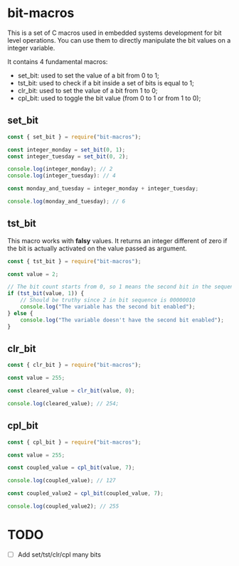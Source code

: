# bit-macros

This is a set of C macros used in embedded systems development for bit level operations. You can use them to directly manipulate the bit values on a integer variable.

It contains 4 fundamental macros:

- set_bit: used to set the value of a bit from 0 to 1;
- tst_bit: used to check if a bit inside a set of bits is equal to 1;
- clr_bit: used to set the value of a bit from 1 to 0;
- cpl_bit: used to toggle the bit value (from 0 to 1 or from 1 to 0);

## set_bit

```javascript
const { set_bit } = require("bit-macros");

const integer_monday = set_bit(0, 1);
const integer_tuesday = set_bit(0, 2);

console.log(integer_monday); // 2
console.log(integer_tuesday): // 4

const monday_and_tuesday = integer_monday + integer_tuesday;

console.log(monday_and_tuesday); // 6
```

## tst_bit

This macro works with **falsy** values. It returns an integer different of zero if the bit is actually activated on the value passed as argument.

```javascript
const { tst_bit } = require("bit-macros");

const value = 2;

// The bit count starts from 0, so 1 means the second bit in the sequence
if (tst_bit(value, 1)) {
	// Should be truthy since 2 in bit sequence is 00000010
	console.log("The variable has the second bit enabled");
} else {
	console.log("The variable doesn't have the second bit enabled");
}
```

## clr_bit

```javascript
const { clr_bit } = require("bit-macros");

const value = 255;

const cleared_value = clr_bit(value, 0);

console.log(cleared_value); // 254;
```

## cpl_bit

```javascript
const { cpl_bit } = require("bit-macros");

const value = 255;

const coupled_value = cpl_bit(value, 7);

console.log(coupled_value); // 127

const coupled_value2 = cpl_bit(coupled_value, 7);

console.log(coupled_value2); // 255
```

# TODO

- [ ] Add set/tst/clr/cpl many bits
